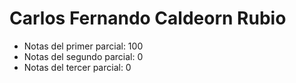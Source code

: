 # Carlos Fernando Caldeorn Rubio

- Notas del primer parcial: 100
- Notas del segundo parcial: 0
- Notas del tercer parcial: 0
